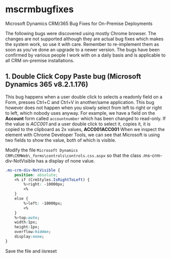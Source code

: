 # mscrmbugfixes
Microsoft Dynamics CRM/365 Bug Fixes for On-Premise Deployments

The following bugs were discovered using mostly Chrome browser. The changes are not supported although they are actual bug fixes which makes the system work, so use it with care. Remember to re-implement them as soon as you've done an upgrade to a newer version.
The bugs have been confirmed by various people I work with on a daily basis and is applicable to all CRM on-premise installations.

## 1. Double Click Copy Paste bug (Microsoft Dynamics 365 v8.2.1.176)
This bug happens when a user double click to selects a readonly field on a Form, presses Ctrl+C and Ctrl+V in another/same application.
This bug however does not happen when you slowly select from left to right or right to left, which nobody uses anyway.
For example, we have a field on the **Account** form called `accountnumber` which has been changed to read-only.
If the value is *ACC001* and a user double click to select it, copies it, it is copied to the clipboard as 2x values, **ACC001ACC001**
When we inspect the element with Chrome Developer Tools, we can see that Microsoft is using two fields to show the value, both of which is visible.

Modify the file `Microsoft Dynamics CRM\CRMWeb\_forms\controls\controls.css.aspx` so that the class .ms-crm-div-NotVisible has a display of none value.

```css
.ms-crm-div-NotVisible {
    position: absolute;
    <% if (CrmStyles.IsRightToLeft) {
        %>right: -10000px;
        <%
    }
    else {
        %>left: -10000px;
        <%
    }
    %>top:auto;
    width:1px;
    height:1px;
    overflow:hidden;
    display:none;
}
```

Save the file and iisreset
